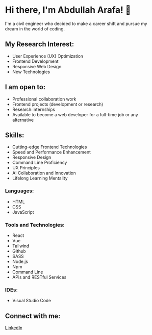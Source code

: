 # Hi there, I'm Abdullah Arafa! 👋

I'm a civil engineer who decided to make a career shift and pursue my dream in the world of coding.

## My Research Interest:

- User Experience (UX) Optimization
- Frontend Development
- Responsive Web Design
- New Technologies

## I am open to:

- Professional collaboration work
- Frontend projects (development or research)
- Research internships
- Available to become a web developer for a full-time job or any alternative

## Skills:

- Cutting-edge Frontend Technologies
- Speed and Performance Enhancement
- Responsive Design
- Command Line Proficiency
- UX Principles
- AI Collaboration and Innovation
- Lifelong Learning Mentality

### Languages:

- HTML
- CSS
- JavaScript

### Tools and Technologies:

- React
- Vue
- Tailwind
- Github
- SASS
- Node.js
- Npm
- Command Line
- APIs and RESTful Services

### IDEs:

- Visual Studio Code

## Connect with me:

[LinkedIn](https://www.linkedin.com/in/abdullahciti/)
